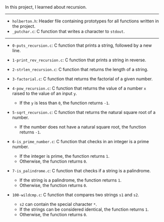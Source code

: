 In this project, I learned about recursion.

---

* `holberton.h`: Header file containing prototypes for all functions written in the project.
* `_putchar.c`: C function that writes a character to `stdout`.

---

* `0-puts_recursion.c`: C function that prints a string, followed by a new line.
* `1-print_rev_recursion.c`: C function that prints a string in reverse.
* `2-strlen_recursion.c`: C function that returns the length of a string.
* `3-factorial.c`: C function that returns the factorial of a given number.
* `4-pow_recursion.c`: C function that returns the value of a number `x` raised to the value of an input `y`.
  * If the `y` is less than `0`, the function returns `-1`.

* `5-sqrt_recursion.c`: C function that returns the natural square root of a number.
  * If the number does not have a natural square root, the function returns `-1`.

* `6-is_prime_number.c`: C function that checks in an integer is a prime number.
  * If the integer is prime, the function returns `1`.
  * Otherwise, the function returns `0`.

* `7-is_palindrome.c`: C function that checks if a string is a palindrome.
  * If the string is a palindrome, the function returns `1`.
  * Otherwise, the function returns `0`.

* `100-wildcmp.c`: C function that compares two strings `s1` and `s2`.
  * `s2` can contain the special character `*`.
  * If the strings can be considered identical, the function returns `1`.
  * Otherwise, the function returns `0`.
